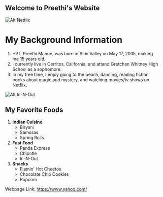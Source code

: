 ## Welcome to Preethi's Website

![Alt Netflix](https://images.unsplash.com/photo-1589388107017-6f60aad8387f?ixlib=rb-1.2.1&auto=format&fit=crop&w=1950&q=80)
# My Background Information
1. Hi! I, Preethi Manne, was born in Simi Valley on May 17, 2005, making me 15 years old.
2. I currently live in Cerritos, California, and attend Gretchen Whitney High School as a sophomore.
3. In my free time, I enjoy going to the beach, dancing, reading fiction books about magic and mystery, and watching movies/tv shows on Netflix.

![Alt In-N-Out](https://images.unsplash.com/photo-1524461298838-e4c70a4b4b21?ixlib=rb-1.2.1&ixid=eyJhcHBfaWQiOjEyMDd9&auto=format&fit=crop&w=967&q=80)
## My Favorite Foods
1. **Indian Cuisine**
     * Biryani
     * Samosas
     * Spring Rolls
2. **Fast Food**
     * Panda Express
     * Chipotle
     * In-N-Out
3. **Snacks**
     * Flamin' Hot Cheetos
     * Chocolate Chip Cookies
     * Popcorn

Webpage Link:
https://www.yahoo.com/





